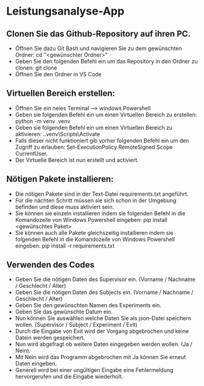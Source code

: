 # Leistungsanalyse-App
## Clonen Sie das Github-Repository auf ihren PC.
- Öffnen Sie dazu Git Bash und navigieren Sie zu dem gewünschten Ordner: cd "<gewünschter Ordner>"
- Geben Sie den folgenden Befehl ein um das Repository in den Ordner zu clonen: git clone <Link des Repositorys>
- Öffnen Sie den Ordner in VS Code
## Virtuellen Bereich erstellen: 
- Öffnen Sie ein neies Terminal --> windows Powershell
- Geben sie folgenden Befehl ein um einen Virtuellen Bereich zu erstellen: python -m venv .venv
- Geben sie folgenden Befehl ein um einen Virtuellen Bereich zu aktivieren: .\.venv\Scripts\Activate
- Falls dieser nicht funktioniert gib vorher folgenden Befehl ein um den Zugriff zu erlauben: Set-ExecutionPolicy RemoteSigned Scope CurrentUser.
- Der Virtuelle Bereich ist nun erstellt und activiert.
## Nötigen Pakete installieren:
- Die nötigen Pakete sind in der Text-Datei requirements.txt angeführt.
- Für die nächten Schritt müssen sie sich schon in der Umgebung befinden und diese muss aktiviert sein.
- Sie können sie einzeln installieren indem sie folgenden Befehl in die Komandozeile von Windows Powershell eingeben: pip install <gewünschtes Paket>
- Sie können auch alle Pakete gleichszeitig installieren indem sie folgenden Befehl in die Komandozeile von Windows Powershell eingeben: pip install -r requirements.txt
## Verwenden des Codes
- Geben Sie die nötigen Daten des Supervisor ein. (Vorname / Nachname / Geschlecht / Alter)
- Geben Sie die nötigen Daten des Subjects ein. (Vorname / Nachname / Geschlecht / Alter)
- Geben Sie den gewünschten Namen des Experiments ein.
- Geben Sie das gewünschte Datum ein.
- Nun können Sie auswählen welche Daten Sie als json-Datei speichern wollen. (Supervisor / Subject / Experiment / Exit)
- Durch die Eingabe von Exit wird der Vorgang abgebrochen und keine Datein werden gespeichert.
- Nun wird abgefragt ob weitere Daten eingegeben werden wollen. (Ja / Nein).
- Mit Nein wird das Programm abgebrochen mit Ja können Sie erneut Daten eingeben.
- Generell wird bei einer ungültigen Eingabe eine Fehlermeldung hervorgerufen und die Eingabe wiederholt.
  
